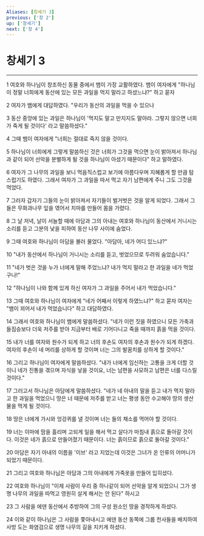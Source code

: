 ```yaml
---
Aliases: [창세기 3]
previous: ['창 2']
up: ['창세기']
next: ['창 4']
---
```

# 창세기 3

***


1 여호와 하나님이 창조하신 동물 중에서 뱀이 가장 교활하였다. 뱀이 여자에게 "하나님이 정말 너희에게 동산에 있는 모든 과일을 먹지 말라고 하셨느냐?" 하고 묻자 

2 여자가 뱀에게 대답하였다. "우리가 동산의 과일을 먹을 수 있으나 

3 동산 중앙에 있는 과일은 하나님이 '먹지도 말고 만지지도 말아라. 그렇지 않으면 너희가 죽게 될 것이다' 라고 말씀하셨다." 

4 그때 뱀이 여자에게 "너희는 절대로 죽지 않을 것이다. 

5 하나님이 너희에게 그렇게 말씀하신 것은 너희가 그것을 먹으면 눈이 밝아져서 하나님과 같이 되어 선악을 분별하게 될 것을 하나님이 아셨기 때문이다" 하고 말하였다. 

6 여자가 그 나무의 과일을 보니 먹음직스럽고 보기에 아름다우며 지혜롭게 할 만큼 탐스럽기도 하였다. 그래서 여자가 그 과일을 따서 먹고 자기 남편에게 주니 그도 그것을 먹었다. 

7 그러자 갑자기 그들의 눈이 밝아져서 자기들이 벌거벗은 것을 알게 되었다. 그래서 그들은 무화과나무 잎을 엮어서 치마를 만들어 몸을 가렸다. 

8 그 날 저녁, 날이 서늘할 때에 아담과 그의 아내는 여호와 하나님이 동산에서 거니시는 소리를 듣고 그분의 낯을 피하여 동산 나무 사이에 숨었다. 

9 그때 여호와 하나님이 아담을 불러 물었다. "아담아, 네가 어디 있느냐?" 

10 "내가 동산에서 하나님이 거니시는 소리를 듣고, 벗었으므로 두려워 숨었습니다." 

11 "네가 벗은 것을 누가 너에게 말해 주었느냐? 내가 먹지 말라고 한 과일을 네가 먹었구나!" 

12 "하나님이 나와 함께 있게 하신 여자가 그 과일을 주어서 내가 먹었습니다." 

13 그때 여호와 하나님이 여자에게 "네가 어째서 이렇게 하였느냐?" 하고 묻자 여자는 "뱀이 꾀어서 내가 먹었습니다" 하고 대답하였다. 

14 그래서 여호와 하나님이 뱀에게 말씀하셨다. "네가 이런 짓을 하였으니 모든 가축과 들짐승보다 더욱 저주를 받아 지금부터 배로 기어다니고 죽을 때까지 흙을 먹을 것이다. 

15 내가 너를 여자와 원수가 되게 하고 너의 후손도 여자의 후손과 원수가 되게 하겠다. 여자의 후손이 네 머리를 상하게 할 것이며 너는 그의 발꿈치를 상하게 할 것이다." 

16 그리고 하나님이 여자에게 말씀하셨다. "내가 너에게 임신하는 고통을 크게 더할 것이니 네가 진통을 겪으며 자식을 낳을 것이요, 너는 남편을 사모하고 남편은 너를 다스릴 것이다." 

17 그러고서 하나님은 아담에게 말씀하셨다. "네가 네 아내의 말을 듣고 내가 먹지 말라고 한 과일을 먹었으니 땅은 너 때문에 저주를 받고 너는 평생 동안 수고해야 땅의 생산물을 먹게 될 것이다. 

18 땅은 너에게 가시와 엉겅퀴를 낼 것이며 너는 들의 채소를 먹어야 할 것이다. 

19 너는 이마에 땀을 흘리며 고되게 일을 해서 먹고 살다가 마침내 흙으로 돌아갈 것이다. 이것은 네가 흙으로 만들어졌기 때문이다. 너는 흙이므로 흙으로 돌아갈 것이다." 

20 아담은 자기 아내의 이름을 '이브' 라고 지었는데 이것은 그녀가 온 인류의 어머니가 되었기 때문이다. 

21 그리고 여호와 하나님은 아담과 그의 아내에게 가죽옷을 만들어 입히셨다. 

22 여호와 하나님이 "이제 사람이 우리 중 하나같이 되어 선악을 알게 되었으니 그가 생명 나무의 과일을 따먹고 영원히 살게 해서는 안 된다" 하시고 

23 그 사람을 에덴 동산에서 추방하여 그의 구성 원소인 땅을 경작하게 하셨다. 

24 이와 같이 하나님은 그 사람을 쫓아내시고 에덴 동산 동쪽에 그룹 천사들을 배치하여 사방 도는 화염검으로 생명 나무의 길을 지키게 하셨다.
